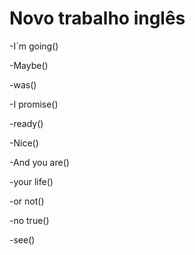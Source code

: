 # Novo trabalho inglês

-I´m going()

-Maybe()

-was()

-I promise()

-ready()

-Nice()

-And you are()

-your life()

-or not()

-no true()

-see()
